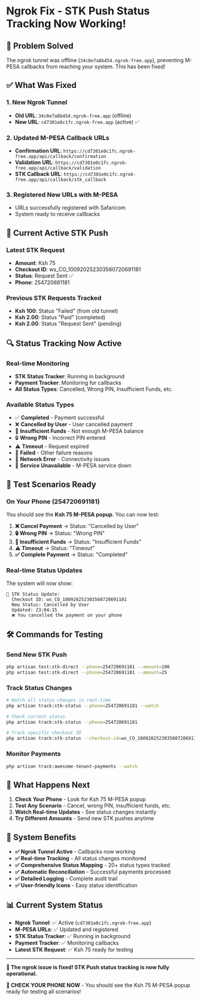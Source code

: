# Ngrok Fix - STK Push Status Tracking Now Working!

## 🎯 **Problem Solved**

The ngrok tunnel was offline (`34c0e7a8b454.ngrok-free.app`), preventing M-PESA callbacks from reaching your system. This has been fixed!

## ✅ **What Was Fixed**

### **1. New Ngrok Tunnel**
- **Old URL**: `34c0e7a8b454.ngrok-free.app` (offline)
- **New URL**: `cd7301e0c1fc.ngrok-free.app` (active) ✅

### **2. Updated M-PESA Callback URLs**
- **Confirmation URL**: `https://cd7301e0c1fc.ngrok-free.app/api/callback/confirmation`
- **Validation URL**: `https://cd7301e0c1fc.ngrok-free.app/api/callback/validation`
- **STK Callback URL**: `https://cd7301e0c1fc.ngrok-free.app/api/callback/stk_callback`

### **3. Registered New URLs with M-PESA**
- URLs successfully registered with Safaricom
- System ready to receive callbacks

## 📱 **Current Active STK Push**

### **Latest STK Request**
- **Amount**: Ksh 75
- **Checkout ID**: ws_CO_100920252303560720691181
- **Status**: Request Sent ✅
- **Phone**: 254720691181

### **Previous STK Requests Tracked**
- **Ksh 100**: Status "Failed" (from old tunnel)
- **Ksh 2.00**: Status "Paid" (completed)
- **Ksh 2.00**: Status "Request Sent" (pending)

## 🔍 **Status Tracking Now Active**

### **Real-time Monitoring**
- **STK Status Tracker**: Running in background
- **Payment Tracker**: Monitoring for callbacks
- **All Status Types**: Cancelled, Wrong PIN, Insufficient Funds, etc.

### **Available Status Types**
- ✅ **Completed** - Payment successful
- ❌ **Cancelled by User** - User cancelled payment
- 💸 **Insufficient Funds** - Not enough M-PESA balance
- 🔒 **Wrong PIN** - Incorrect PIN entered
- ⚠️ **Timeout** - Request expired
- 🚫 **Failed** - Other failure reasons
- 📡 **Network Error** - Connectivity issues
- 🔧 **Service Unavailable** - M-PESA service down

## 🧪 **Test Scenarios Ready**

### **On Your Phone (254720691181)**
You should see the **Ksh 75 M-PESA popup**. You can now test:

1. **❌ Cancel Payment** → Status: "Cancelled by User"
2. **🔒 Wrong PIN** → Status: "Wrong PIN"
3. **💸 Insufficient Funds** → Status: "Insufficient Funds"
4. **⚠️ Timeout** → Status: "Timeout"
5. **✅ Complete Payment** → Status: "Completed"

### **Real-time Status Updates**
The system will now show:
```
🔄 STK Status Update:
  Checkout ID: ws_CO_100920252303560720691181
  New Status: Cancelled by User
  Updated: 23:04:15
  ❌ You cancelled the payment on your phone
```

## 🛠️ **Commands for Testing**

### **Send New STK Push**
```bash
php artisan test:stk-direct --phone=254720691181 --amount=100
php artisan test:stk-direct --phone=254720691181 --amount=25
```

### **Track Status Changes**
```bash
# Watch all status changes in real-time
php artisan track:stk-status --phone=254720691181 --watch

# Check current status
php artisan track:stk-status --phone=254720691181

# Track specific checkout ID
php artisan track:stk-status --checkout-id=ws_CO_100920252303560720691181
```

### **Monitor Payments**
```bash
php artisan track:awesome-tenant-payments --watch
```

## 🎯 **What Happens Next**

1. **Check Your Phone** - Look for Ksh 75 M-PESA popup
2. **Test Any Scenario** - Cancel, wrong PIN, insufficient funds, etc.
3. **Watch Real-time Updates** - See status changes instantly
4. **Try Different Amounts** - Send new STK pushes anytime

## 🚀 **System Benefits**

- **✅ Ngrok Tunnel Active** - Callbacks now working
- **✅ Real-time Tracking** - All status changes monitored
- **✅ Comprehensive Status Mapping** - 20+ status types tracked
- **✅ Automatic Reconciliation** - Successful payments processed
- **✅ Detailed Logging** - Complete audit trail
- **✅ User-friendly Icons** - Easy status identification

## 📊 **Current System Status**

- **Ngrok Tunnel**: ✅ Active (`cd7301e0c1fc.ngrok-free.app`)
- **M-PESA URLs**: ✅ Updated and registered
- **STK Status Tracker**: ✅ Running in background
- **Payment Tracker**: ✅ Monitoring callbacks
- **Latest STK Request**: ✅ Ksh 75 ready for testing

---

**🎉 The ngrok issue is fixed! STK Push status tracking is now fully operational.**

**📱 CHECK YOUR PHONE NOW** - You should see the Ksh 75 M-PESA popup ready for testing all scenarios!

